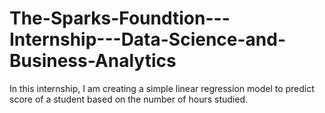 # The-Sparks-Foundtion---Internship---Data-Science-and-Business-Analytics
In this internship, I am creating a simple linear regression model to predict score of a student based on the number of hours studied.

